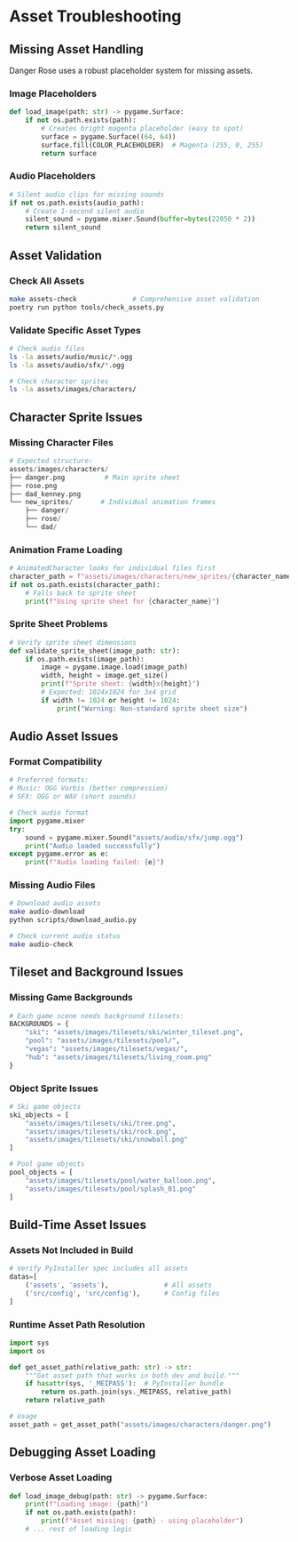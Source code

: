 # Asset Troubleshooting

## Missing Asset Handling

Danger Rose uses a robust placeholder system for missing assets.

### Image Placeholders
```python
def load_image(path: str) -> pygame.Surface:
    if not os.path.exists(path):
        # Creates bright magenta placeholder (easy to spot)
        surface = pygame.Surface((64, 64))
        surface.fill(COLOR_PLACEHOLDER)  # Magenta (255, 0, 255)
        return surface
```

### Audio Placeholders
```python
# Silent audio clips for missing sounds
if not os.path.exists(audio_path):
    # Create 1-second silent audio
    silent_sound = pygame.mixer.Sound(buffer=bytes(22050 * 2))
    return silent_sound
```

## Asset Validation

### Check All Assets
```bash
make assets-check              # Comprehensive asset validation
poetry run python tools/check_assets.py
```

### Validate Specific Asset Types
```bash
# Check audio files
ls -la assets/audio/music/*.ogg
ls -la assets/audio/sfx/*.ogg

# Check character sprites  
ls -la assets/images/characters/
```

## Character Sprite Issues

### Missing Character Files
```python
# Expected structure:
assets/images/characters/
├── danger.png          # Main sprite sheet
├── rose.png           
├── dad_kenney.png
└── new_sprites/       # Individual animation frames
    ├── danger/
    ├── rose/
    └── dad/
```

### Animation Frame Loading
```python
# AnimatedCharacter looks for individual files first
character_path = f"assets/images/characters/new_sprites/{character_name}"
if not os.path.exists(character_path):
    # Falls back to sprite sheet
    print(f"Using sprite sheet for {character_name}")
```

### Sprite Sheet Problems
```python
# Verify sprite sheet dimensions
def validate_sprite_sheet(image_path: str):
    if os.path.exists(image_path):
        image = pygame.image.load(image_path)
        width, height = image.get_size()
        print(f"Sprite sheet: {width}x{height}")
        # Expected: 1024x1024 for 3x4 grid
        if width != 1024 or height != 1024:
            print("Warning: Non-standard sprite sheet size")
```

## Audio Asset Issues

### Format Compatibility
```python
# Preferred formats:
# Music: OGG Vorbis (better compression)  
# SFX: OGG or WAV (short sounds)

# Check audio format
import pygame.mixer
try:
    sound = pygame.mixer.Sound("assets/audio/sfx/jump.ogg")
    print("Audio loaded successfully")
except pygame.error as e:
    print(f"Audio loading failed: {e}")
```

### Missing Audio Files
```bash
# Download audio assets
make audio-download
python scripts/download_audio.py

# Check current audio status
make audio-check
```

## Tileset and Background Issues

### Missing Game Backgrounds
```python
# Each game scene needs background tilesets:
BACKGROUNDS = {
    "ski": "assets/images/tilesets/ski/winter_tileset.png",
    "pool": "assets/images/tilesets/pool/",
    "vegas": "assets/images/tilesets/vegas/",
    "hub": "assets/images/tilesets/living_room.png"
}
```

### Object Sprite Issues
```python
# Ski game objects
ski_objects = [
    "assets/images/tilesets/ski/tree.png",
    "assets/images/tilesets/ski/rock.png", 
    "assets/images/tilesets/ski/snowball.png"
]

# Pool game objects
pool_objects = [
    "assets/images/tilesets/pool/water_balloon.png",
    "assets/images/tilesets/pool/splash_01.png"
]
```

## Build-Time Asset Issues

### Assets Not Included in Build
```python
# Verify PyInstaller spec includes all assets
datas=[
    ('assets', 'assets'),              # All assets
    ('src/config', 'src/config'),      # Config files
]
```

### Runtime Asset Path Resolution
```python
import sys
import os

def get_asset_path(relative_path: str) -> str:
    """Get asset path that works in both dev and build."""
    if hasattr(sys, '_MEIPASS'):  # PyInstaller bundle
        return os.path.join(sys._MEIPASS, relative_path)
    return relative_path

# Usage
asset_path = get_asset_path("assets/images/characters/danger.png")
```

## Debugging Asset Loading

### Verbose Asset Loading
```python
def load_image_debug(path: str) -> pygame.Surface:
    print(f"Loading image: {path}")
    if not os.path.exists(path):
        print(f"Asset missing: {path} - using placeholder")
    # ... rest of loading logic
```
